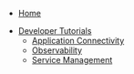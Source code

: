 * [Home](/)
<!-- markdown-link-check-disable -->
* [Developer Tutorials](/03-tutorials/README.md)
  * [Application Connectivity](/03-tutorials/00-application-connectivity/README.md)
  * [Observability](/03-tutorials/00-observability.md)
  * [Service Management](/03-tutorials/00-service-management/smgt-01-deploy-service.md)
<!-- markdown-link-check-enable -->
